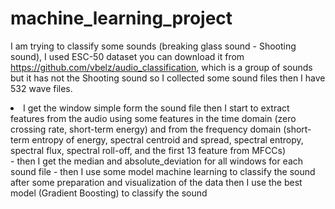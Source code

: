 # machine_learning_project
I am trying to classify some sounds (breaking glass sound - Shooting sound), I used ESC-50 dataset you can download it from  https://github.com/vbelz/audio_classification, which is a group of sounds but it has not the Shooting sound so I collected some sound files then I have 532 wave files.

<li>I get the window simple form the sound file then I start to extract features from the audio using some features in the time domain (zero crossing rate, short-term energy) and from the frequency domain (short-term entropy of energy, spectral centroid and spread, spectral entropy, spectral flux, spectral roll-off,  and the first 13 feature from MFCCs)</li>
- then I get the median and  absolute_deviation for all windows for each sound file
- then I use some model machine learning to classify the sound after some preparation and visualization of the data  then I use the best model (Gradient Boosting) to classify the sound



